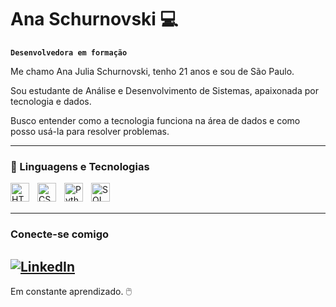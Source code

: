 # Ana Schurnovski 💻

**`Desenvolvedora em formação `** 

Me chamo Ana Julia Schurnovski, tenho 21 anos e sou de São Paulo.

Sou estudante de Análise e Desenvolvimento de Sistemas, apaixonada por tecnologia e dados. 

Busco entender como a tecnologia funciona na área de dados e como posso usá-la para resolver problemas.


   
---

### 🎲 Linguagens e Tecnologias 

<img 
    align="left" 
    alt="HTML"
    title="HTML" 
    width="30px" 
    style="padding-right: 10px;" 
    src="https://cdn.jsdelivr.net/gh/devicons/devicon@latest/icons/html5/html5-original.svg" 
/>
<img 
    align="left" 
    alt="CSS" 
    title="CSS"
    width="30px" 
    style="padding-right: 10px;" 
    src="https://cdn.jsdelivr.net/gh/devicons/devicon@latest/icons/css3/css3-original.svg" 
/>
<img 
    align="left" 
    alt="Python" 
    title="Python"
    width="30px" 
    style="padding-right: 10px;" 
    src="https://cdn.jsdelivr.net/gh/devicons/devicon@latest/icons/python/python-original.svg" 
/>
<img 
    align="left" 
    alt="SQL" 
    title="SQL"
    width="30px" 
    style="padding-right: 10px;"
    src="https://cdn.jsdelivr.net/gh/devicons/devicon@latest/icons/mysql/mysql-original.svg"
/>

          
<br/>
<br/>

---

### Conecte-se comigo 
[![LinkedIn](https://img.shields.io/badge/LinkedIn-blue?style=for-the-badge&logo=linkedin)](https://www.linkedin.com/in/anajschurnovski)
-
Em constante aprendizado. 🖱️
